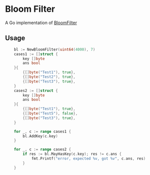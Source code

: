 # Bloom Filter
A Go implementation of [BloomFilter](https://en.wikipedia.org/wiki/Bloom_filter)

## Usage

```go
	bl := NewBloomFilter(uint64(4000), 7)
	cases1 := []struct {
		key []byte
		ans bool
	}{
		{[]byte("Test1"), true},
		{[]byte("Test2"), true},
		{[]byte("Test3"), true},
	}
	cases2 := []struct {
		key []byte
		ans bool
	}{
		{[]byte("Test1"), true},
		{[]byte("Test5"), false},
		{[]byte("Test3"), true},
	}

	for _, c := range cases1 {
		bl.AddKey(c.key)
	}

	for _, c := range cases2 {
		if res := bl.MayHasKey(c.key); res != c.ans {
			fmt.Printf("error, expected %v, got %v", c.ans, res)
		}
	}



```

